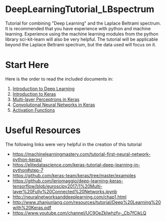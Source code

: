 # DeepLearningTutorial_LBspectrum
Tutorial for combining "Deep Learning" and the Laplace Beltrami spectrum. It is recommended that you have experience with python and machine learning. Experience using the machine learning modules from the python library sci-kit-learn will also be very helpful. The tutorial will be applicable beyond the Laplace Beltrami spectrum, but the data used will focus on it. 

# Start Here
Here is the order to read the included documents in:
1. [Introduction to Deep Learning](https://github.com/kitchell/DeepLearningTutorial_LBspectrum/blob/master/Introduction.md)
2. [Introduction to Keras](https://github.com/kitchell/DeepLearningTutorial_LBspectrum/blob/master/keras_basics.md)
3. [Multi-layer Perceptrons in Keras](https://github.com/kitchell/DeepLearningTutorial_LBspectrum/blob/master/MLP.md)
4. [Convolutional Neural Networks in Keras](https://github.com/kitchell/DeepLearningTutorial_LBspectrum/blob/master/CNN.md)
5. [Activation Functions](https://github.com/kitchell/DeepLearningTutorial_LBspectrum/blob/master/ActivationFxns.md)

# Useful Resources
The following links were very helpful in the creation of this tutorial

* https://machinelearningmastery.com/tutorial-first-neural-network-python-keras/
* https://elitedatascience.com/keras-tutorial-deep-learning-in-python#step-7
* https://github.com/keras-team/keras/tree/master/examples
* https://github.com/leriomaggio/deep-learning-keras-tensorflow/blob/euroscipy2017/1%20Multi-layer%20Fully%20Connected%20Networks.ipynb
* http://neuralnetworksanddeeplearning.com/chap1.html
* http://www.zhanjunlang.com/resources/tutorial/Deep%20Learning%20with%20Keras.pdf
* https://www.youtube.com/channel/UC9OeZkIwhzfv-_Cb7fCikLQ
